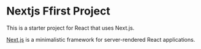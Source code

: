 # Nextjs Ffirst Project
This is a starter project for React that uses Next.js.

[Next.js](https://github.com/zeit/next.js) is a minimalistic framework for server-rendered React applications.
